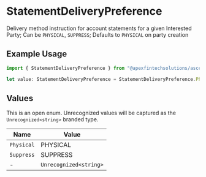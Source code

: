 # StatementDeliveryPreference

Delivery method instruction for account statements for a given Interested Party; Can be `PHYSICAL`, `SUPPRESS`; Defaults to `PHYSICAL` on party creation

## Example Usage

```typescript
import { StatementDeliveryPreference } from "@apexfintechsolutions/ascend-sdk/models/components";

let value: StatementDeliveryPreference = StatementDeliveryPreference.Physical;
```

## Values

This is an open enum. Unrecognized values will be captured as the `Unrecognized<string>` branded type.

| Name                   | Value                  |
| ---------------------- | ---------------------- |
| `Physical`             | PHYSICAL               |
| `Suppress`             | SUPPRESS               |
| -                      | `Unrecognized<string>` |
